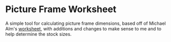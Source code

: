 # Picture Frame Worksheet

A simple tool for calculating picture frame dimensions, based off of Michael Alm's [worksheet](https://www.almfab.com/store/p/free-picture-frame-worksheet), with additions and changes to make sense to me and to help determine the stock sizes.
